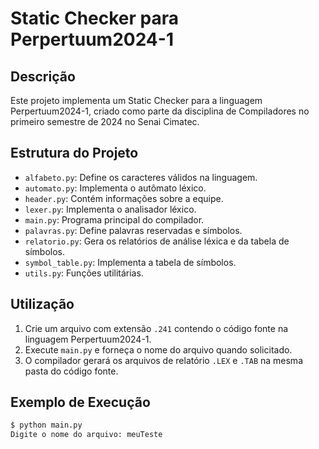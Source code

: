# Static Checker para Perpertuum2024-1

## Descrição
Este projeto implementa um Static Checker para a linguagem Perpertuum2024-1, criado como parte da disciplina de Compiladores no primeiro semestre de 2024 no Senai Cimatec.

## Estrutura do Projeto
- `alfabeto.py`: Define os caracteres válidos na linguagem.
- `automato.py`: Implementa o autômato léxico.
- `header.py`: Contém informações sobre a equipe.
- `lexer.py`: Implementa o analisador léxico.
- `main.py`: Programa principal do compilador.
- `palavras.py`: Define palavras reservadas e símbolos.
- `relatorio.py`: Gera os relatórios de análise léxica e da tabela de símbolos.
- `symbol_table.py`: Implementa a tabela de símbolos.
- `utils.py`: Funções utilitárias.

## Utilização
1. Crie um arquivo com extensão `.241` contendo o código fonte na linguagem Perpertuum2024-1.
2. Execute `main.py` e forneça o nome do arquivo quando solicitado.
3. O compilador gerará os arquivos de relatório `.LEX` e `.TAB` na mesma pasta do código fonte.

## Exemplo de Execução
```sh
$ python main.py
Digite o nome do arquivo: meuTeste
```
